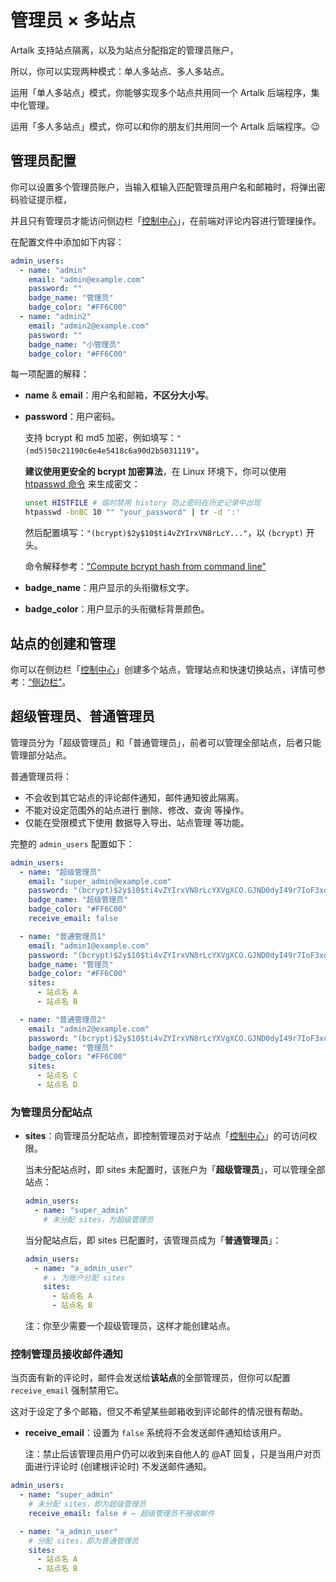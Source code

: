 # 管理员 × 多站点

Artalk 支持站点隔离，以及为站点分配指定的管理员账户，

所以，你可以实现两种模式：单人多站点、多人多站点。

运用「单人多站点」模式，你能够实现多个站点共用同一个 Artalk 后端程序，集中化管理。

运用「多人多站点」模式，你可以和你的朋友们共用同一个 Artalk 后端程序。😉

## 管理员配置

你可以设置多个管理员账户，当输入框输入匹配管理员用户名和邮箱时，将弹出密码验证提示框，

并且只有管理员才能访问侧边栏「[控制中心](../frontend/sidebar.md#控制中心)」，在前端对评论内容进行管理操作。

在配置文件中添加如下内容：

```yaml
admin_users:
  - name: "admin"
    email: "admin@example.com"
    password: ""
    badge_name: "管理员"
    badge_color: "#FF6C00"
  - name: "admin2"
    email: "admin2@example.com"
    password: ""
    badge_name: "小管理员"
    badge_color: "#FF6C00"
```

每一项配置的解释：

- **name** & **email**：用户名和邮箱，**不区分大小写**。
- **password**：用户密码。

  支持 bcrypt 和 md5 加密，例如填写：`"(md5)50c21190c6e4e5418c6a90d2b5031119"`。

  **建议使用更安全的 bcrypt 加密算法**，在 Linux 环境下，你可以使用 [htpasswd 命令](https://httpd.apache.org/docs/2.4/programs/htpasswd.html) 来生成密文：

  ```bash
  unset HISTFILE # 临时禁用 history 防止密码在历史记录中出现
  htpasswd -bnBC 10 "" "your_password" | tr -d ':'
  ```

  然后配置填写：`"(bcrypt)$2y$10$ti4vZYIrxVN8rLcY..."`，以 `(bcrypt)` 开头。

  命令解释参考：[“Compute bcrypt hash from command line”](https://unix.stackexchange.com/questions/307994/compute-bcrypt-hash-from-command-line#answer-419855)

- **badge_name**：用户显示的头衔徽标文字。
- **badge_color**：用户显示的头衔徽标背景颜色。

## 站点的创建和管理

你可以在侧边栏「[控制中心](../frontend/sidebar.md#控制中心)」创建多个站点，管理站点和快速切换站点，详情可参考：[“侧边栏”](/guide/frontend/sidebar.html)。

## 超级管理员、普通管理员

管理员分为「超级管理员」和「普通管理员」，前者可以管理全部站点，后者只能管理部分站点。

普通管理员将：

  - 不会收到其它站点的评论邮件通知，邮件通知彼此隔离。
  - 不能对设定范围外的站点进行 删除、修改、查询 等操作。
  - 仅能在受限模式下使用 数据导入导出、站点管理 等功能。

完整的 `admin_users` 配置如下：

```yaml
admin_users:
  - name: "超级管理员"
    email: "super_admin@example.com"
    password: "(bcrypt)$2y$10$ti4vZYIrxVN8rLcYXVgXCO.GJND0dyI49r7IoF3xqIx8bBRmIBZRm"
    badge_name: "超级管理员"
    badge_color: "#FF6C00"
    receive_email: false

  - name: "普通管理员1"
    email: "admin1@example.com"
    password: "(bcrypt)$2y$10$ti4vZYIrxVN8rLcYXVgXCO.GJND0dyI49r7IoF3xqIx8bBRmIBZRm"
    badge_name: "管理员"
    badge_color: "#FF6C00"
    sites:
      - 站点名 A
      - 站点名 B

  - name: "普通管理员2"
    email: "admin2@example.com"
    password: "(bcrypt)$2y$10$ti4vZYIrxVN8rLcYXVgXCO.GJND0dyI49r7IoF3xqIx8bBRmIBZRm"
    badge_name: "管理员"
    badge_color: "#FF6C00"
    sites:
      - 站点名 C
      - 站点名 D
```

### 为管理员分配站点

- **sites**：向管理员分配站点，即控制管理员对于站点「[控制中心](../frontend/sidebar.md#控制中心)」的可访问权限。
  
  当未分配站点时，即 sites 未配置时，该账户为「**超级管理员**」，可以管理全部站点：

  ```yaml
  admin_users:
    - name: "super_admin"
      # 未分配 sites，为超级管理员
  ```

  当分配站点后，即 sites 已配置时，该管理员成为「**普通管理员**」：

  ```yaml
  admin_users:
    - name: "a_admin_user"
      # ↓ 为账户分配 sites
      sites:
        - 站点名 A
        - 站点名 B
  ```

  注：你至少需要一个超级管理员，这样才能创建站点。

### 控制管理员接收邮件通知

当页面有新的评论时，邮件会发送给**该站点**的全部管理员，但你可以配置 `receive_email` 强制禁用它。

这对于设定了多个邮箱，但又不希望某些邮箱收到评论邮件的情况很有帮助。

- **receive_email**：设置为 `false` 系统将不会发送邮件通知给该用户。

  注：禁止后该管理员用户仍可以收到来自他人的 @AT 回复，只是当用户对页面进行评论时 (创建根评论时) 不发送邮件通知。

```yaml
admin_users:
  - name: "super_admin"
    # 未分配 sites，即为超级管理员
    receive_email: false # ← 超级管理员不接收邮件

  - name: "a_admin_user"
    # 分配 sites，即为普通管理员
    sites:
      - 站点名 A
      - 站点名 B
```
